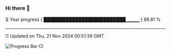 ### Hi there 👋

⏳ Year progress { ██████████████████████████▁▁▁▁ } 88.81 %

---

⏰ Updated on Thu, 21 Nov 2024 00:51:39 GMT

![Progress Bar CI](https://github.com/Shyam-Makwana/GitHub-Actions-Demo/workflows/Progress%20Bar%20CI/badge.svg)
